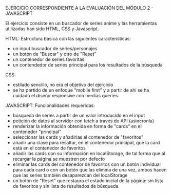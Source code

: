 EJERCICIO CORRESPONDIENTE A LA EVALUACIÓN DEL MÓDULO 2 - JAVASCRIPT

El ejercicio consiste en un buscador de series anime y las herramientas utilizadas han sido HTML, CSS y Javascript.

HTML:
Estructura básica con las siguientes características:
- un input buscador de series/personajes
- un botón de "Buscar" y otro de "Reset"
- un contenedor de series favoritas
- un contendedor de series principal para los resultados de la búsqueda

CSS:
- estilado sencillo, no era el objetivo del ejercicio
- se ha partido de un enfoque "mobile first" y a partir de ahí se ha cuidado el diseño responsive con medias queries.

JAVASCRIPT:
Funcionalidades requeridas:
- búsqueda de series a partir de un valor introducido en el input
- petición de datos al servidor con fetch a través de API (asincronía)
- renderizar la información obtenida en forma de "cards" en el contenedor "principal"
- seleccionar las cards y añadirlas al contenedor de "favoritos"
- añadir una clase para resaltar, en el contenedor principal, que la card está en el contenedor de favoritos
- añadir las cards con su información en localStorage, de tal forma que al recargar la página se muestren por defecto
- eliminar las cards del contenedor de favoritos con un botón individual para cada card o con un botón que las elimina
  de una vez, ambos hacen que las series también desaparezcan del localStorage
- un botón de "Reset" que restaura el estado inicial de la página: sin lista de favoritos y sin lista de resultados de búsqueda.
